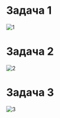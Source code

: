 # Задача 1 
![1](https://user-images.githubusercontent.com/29104612/200880477-af8ecf52-f4f9-40a8-95de-16fa274c28b4.jpg)

# Задача 2 
![2](https://user-images.githubusercontent.com/29104612/200880493-054e6dc0-2e46-4b4f-8f56-3a0a2699b24e.png)

# Задача 3 
![3](https://user-images.githubusercontent.com/29104612/200880524-e3b451dc-ec5d-4a64-bba9-5c5b5734b7b2.png)
